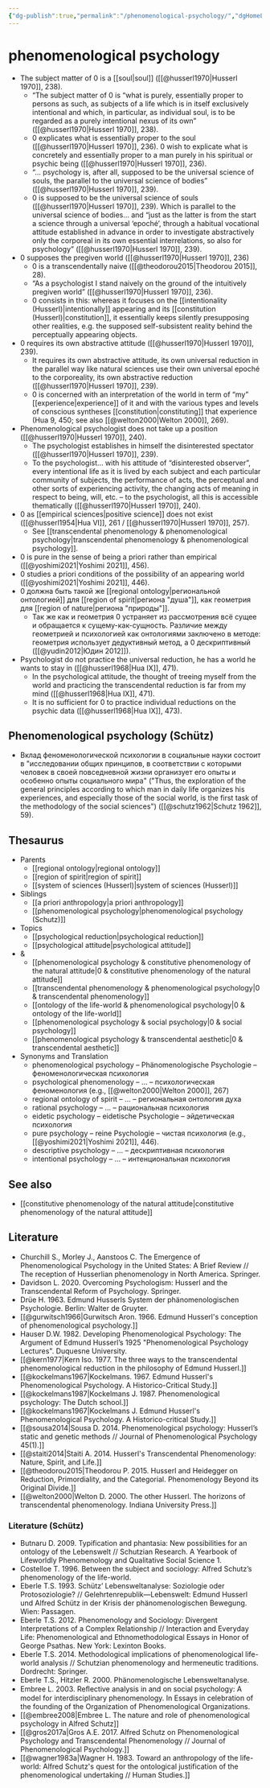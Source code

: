 ```yaml
---
{"dg-publish":true,"permalink":"/phenomenological-psychology/","dgHomeLink":false,"dgPassFrontmatter":false}
---
```


# phenomenological psychology
- The subject matter of 0 is a [[soul|soul]] ([[@husserl1970|Husserl 1970]], 238).
	- “The subject matter of 0 is “what is purely, essentially proper to persons as such, as subjects of a life which is in itself exclusively intentional and which, in particular, as individual soul, is to be regarded as a purely intentional nexus of its own” ([[@husserl1970|Husserl 1970]], 238).
	- 0 explicates what is essentially proper to the soul ([[@husserl1970|Husserl 1970]], 236). 0 wish to explicate what is concretely and essentially proper to a man purely in his spiritual or psychic being ([[@husserl1970|Husserl 1970]], 236).
	- “… psychology is, after all, supposed to be the universal science of souls, the parallel to the universal science of bodies” ([[@husserl1970|Husserl 1970]], 239).
	- 0 is supposed to be the universal science of souls ([[@husserl1970|Husserl 1970]], 239). Which is parallel to the universal science of bodies… and “just as the latter is from the start a science through a universal ‘epoché’, through a habitual vocational attitude established in advance in order to investigate abstractively only the corporeal in its own essential interrelations, so also for psychology” ([[@husserl1970|Husserl 1970]], 239).
- 0 supposes the pregiven world ([[@husserl1970|Husserl 1970]], 236) 
	- 0 is a transcendentally naive ([[@theodorou2015|Theodorou 2015]], 28).
	- “As a psychologist I stand naively on the ground of the intuitively pregiven world” ([[@husserl1970|Husserl 1970]], 236).
	- 0 consists in this: whereas it focuses on the [[intentionality (Husserl)|intentionally]] appearing and its [[constitution (Husserl)|constitution]], it essentially keeps silently presupposing other realities, e.g. the supposed self-subsistent reality behind the perceptually appearing objects. 
- 0 requires its own abstractive attitude ([[@husserl1970|Husserl 1970]], 239).
	- It requires its own abstractive attitude, its own universal reduction in the parallel way like natural sciences use their own universal epoché to the corporeality, its own abstractive reduction ([[@husserl1970|Husserl 1970]], 239). 
	- 0 is concerned with an interpretation of the world in term of “my” [[experience|experience]] of it and with the various types and levels of conscious syntheses [[constitution|constituting]] that experience (Hua 9, 450; see also [[@welton2000|Welton 2000]], 269).
- Phenomenological psychologist does not take up a position ([[@husserl1970|Husserl 1970]], 240).
	- The psychologist establishes in himself the disinterested spectator ([[@husserl1970|Husserl 1970]], 239). 
	- To the psychologist… with his attitude of “disinterested observer”, every intentional life as it is lived by each subject and each particular community of subjects, the performance of acts, the perceptual and other sorts of experiencing activity, the changing acts of meaning in respect to being, will, etc. – to the psychologist, all this is accessible thematically ([[@husserl1970|Husserl 1970]], 240).
- 0 as [[empirical sciences|positive science]] does not exist ([[@husserl1954|Hua VI]], 261 / [[@husserl1970|Husserl 1970]], 257).
	- See [[transcendental phenomenology & phenomenological psychology|transcendental phenomenology & phenomenological psychology]].
- 0 is pure in the sense of being a priori rather than empirical ([[@yoshimi2021|Yoshimi 2021]], 456).
- 0 studies a priori conditions of the possibility of an appearing world ([[@yoshimi2021|Yoshimi 2021]], 446).
- 0 должна быть такой же [[regional ontology|региональной онтологией]] для [[region of spirit|региона "душа"]], как геометрия для [[region of nature|региона "природы"]].
	- Так же как и геометрия 0 устраняет из рассмотрения всё сущее и обращается к сущему-как-сущность. Различие между геометрией и психологией как онтологиями заключено в методе: геометрия использует дедуктивный метод, а 0 дескриптивный ([[@yudin2012|Юдин 2012]]).
- Psychologist do not practice the universal reduction, he has a world he wants to stay in ([[@husserl1968|Hua IX]], 471).
	- In the psychological attitude, the thought of treeing myself from the world and practicing the transcendental reduction is far from my mind ([[@husserl1968|Hua IX]], 471).
	- It is no sufficient for 0 to practice individual reductions on the psychic data ([[@husserl1968|Hua IX]], 473).


## Phenomenological psychology (Schütz)
- Вклад феноменологической психологии в социальные науки состоит в "исследовании общих принципов, в соответствии с которыми человек в своей повседневной жизни организует его опыты и особенно опыты социального мира" ("Thus, the exploration of the general principles according to which man in daily life organizes his experiences, and especially those of the social world, is the first task of the methodology of the social sciences") ([[@schutz1962|Schutz 1962]], 59).


## Thesaurus
- Parents
	- [[regional ontology|regional ontology]]
	- [[region of spirit|region of spirit]]
	- [[system of sciences (Husserl)|system of sciences (Husserl)]]
- Siblings
	- [[a priori anthropology|a priori anthropology]]
	- [[phenomenological psychology|phenomenological psychology (Schutz)]]
- Topics
	- [[psychological reduction|psychological reduction]]
	- [[psychological attitude|psychological attitude]]
- &
	- [[phenomenological psychology & constitutive phenomenology of the natural attitude|0 & constitutive phenomenology of the natural attitude]]
	- [[transcendental phenomenology & phenomenological psychology|0 & transcendental phenomenology]]
	- [[ontology of the life-world & phenomenological psychology|0 & ontology of the life-world]]
	- [[phenomenological psychology & social psychology|0 & social psychology]]
	- [[phenomenological psychology & transcendental aesthetic|0 & transcendental aesthetic]]
- Synonyms and Translation
	- phenomenological psychology – Phänomenologische Psychologie – феноменологическая психология
	- psychological phenomenology – … – психологическая феноменология (e.g., [[@welton2000|Welton 2000]], 267)
	- regional ontology of spirit – … – региональная онтология духа
	- rational psychology – … – рациональная психология
	- eidetic psychology – eidetische Psychologie – эйдетическая психология
	- pure psychology – reine Psychologie – чистая психология (e.g., [[@yoshimi2021|Yoshimi 2021]], 446).
	- descriptive psychology – … – дескриптивная психология
	- intentional psychology – … – интенциональная психология


## See also
- [[constitutive phenomenology of the natural attitude|constitutive phenomenology of the natural attitude]]


## Literature
- Churchill S., Morley J., Aanstoos C. The Emergence of Phenomenological Psychology in the United States: A Brief Review // The reception of Husserlian phenomenology in North America. Springer.
- Davidson L. 2020. Overcoming Psychologism: Husserl and the Transcendental Reform of Psychology. Springer.
- Drüe H. 1963. Edmund Husserls System der phänomenologischen Psychologie. Berlin: Walter de Gruyter.
- [[@gurwitsch1966|Gurwitsch Aron. 1966. Edmund Husserl's conception of phenomenological psychology.]]
- Hauser D.W. 1982. Developing Phenomenological Psychology: The Argument of Edmund Husserl’s 1925 "Phenomenological Psychology Lectures". Duquesne University.
- [[@kern1977|Kern Iso. 1977. The three ways to the transcendental phenomenological reduction in the philosophy of Edmund Husserl.]]
- [[@kockelmans1967|Kockelmans. 1967. Edmund Husserl's Phenomenological Psychology. A Historico-Critical Study.]]
- [[@kockelmans1987|Kockelmans J. 1987. Phenomenological psychology: The Dutch school.]]
- [[@kockelmans1967|Kockelmans J. Edmund Husserl's Phenomenological Psychology. A Historico-critical Study.]]
- [[@sousa2014|Sousa D. 2014. Phenomenological psychology: Husserl’s static and genetic methods // Journal of Phenomenological Psychology 45(1).]]
- [[@staiti2014|Staiti A. 2014. Husserl's Transcendental Phenomenology: Nature, Spirit, and Life.]]
- [[@theodorou2015|Theodorou P. 2015. Husserl and Heidegger on Reduction, Primordiality, and the Categorial. Phenomenology Beyond its Original Divide.]]
- [[@welton2000|Welton D. 2000. The other Husserl. The horizons of transcendental phenomenology. Indiana University Press.]]


### Literature (Schütz)
- Butnaru D. 2009. Typification and phantasia: New possibilities for an ontology of the Lebenswelt // Schutzian Research. A Yearbook of Lifeworldly Phenomenology and Qualitative Social Science 1.
- Costelloe T. 1996. Between the subject and sociology: Alfred Schutz’s phenomenology of the life-world.
- Eberle T.S. 1993. Schütz’ Lebensweltanalyse: Soziologie oder Protosoziologie? // Gelehrtenrepublik—Lebenswelt: Edmund Husserl und Alfred Schütz in der Krisis der phänomenologischen Bewegung. Wien: Passagen.
- Eberle T.S. 2012. Phenomenology and Sociology: Divergent Interpretations of a Complex Relationship // Interaction and Everyday Life: Phenomenological and Ethnomethodological Essays in Honor of George Psathas. New York: Lexinton Books.
- Eberle T.S. 2014. Methodological implications of phenomenological life-world analysis // Schutzian phenomenology and hermeneutic traditions. Dordrecht: Springer.
- Eberle T.S., Hitzler R. 2000. Phänomenologische Lebensweltanalyse.
- Embree L. 2003. Reﬂective analysis in and on social psychology: A model for interdisciplinary phenomenology. In Essays in celebration of the founding of the Organization of Phenomenological Organizations.
- [[@embree2008|Embree L. The nature and role of phenomenological psychology in Alfred Schutz]]
- [[@gros2017a|Gros A.E. 2017. Alfred Schutz on Phenomenological Psychology and Transcendental Phenomenology // Journal of Phenomenological Psychology.]]
- [[@wagner1983a|Wagner H. 1983. Toward an anthropology of the life-world: Alfred Schutz's quest for the ontological justification of the phenomenological undertaking // Human Studies.]]
